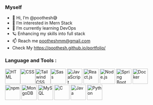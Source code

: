 ### Myself 
- 👋 Hi, I’m @poothesh😅
- 👀 I’m interested in Mern Stack
- 🌱 I’m currently learning DevOps
- 🪐 Enhancing my skills into full stack 
- 📫 Reach me pootheshmm@gmail.com
- Check My https://poothesh.github.io/portfolio/

### Language and Tools :

<!-- Frontend -->
<img src="https://img.icons8.com/color/48/000000/html-5.png" alt="HTML" width="50"/><img src="https://img.icons8.com/color/48/000000/css3.png" alt="CSS" width="50"/><img width="50" src="https://user-images.githubusercontent.com/25181517/202896760-337261ed-ee92-4979-84c4-d4b829c7355d.png" alt="Tailwind CSS" title="Tailwind CSS"/><img src="https://img.icons8.com/color/48/000000/sass.png" alt="Sass" width="50"/>
<img src="https://img.icons8.com/color/48/000000/javascript.png" alt="JavaScript" width="50"/>
<img src="https://img.icons8.com/color/48/000000/react-native.png" alt="React.js" width="50"/>
<img src="https://img.icons8.com/color/48/000000/nodejs.png" alt="Node.js" width="50"/>
<img src="https://img.icons8.com/color/48/000000/spring-logo.png" alt="Spring Boot" width="50"/>
<img src="https://img.icons8.com/color/48/000000/docker.png" alt="Docker" width="50"/>
<img src="https://img.icons8.com/color/48/000000/npm.png" alt="npm" width="50"/>
<img src="https://img.icons8.com/color/48/000000/mongodb.png" alt="MongoDB" width="50"/>
<img src="https://img.icons8.com/color/48/000000/mysql-logo.png" alt="MySQL" width="50"/>
<img src="https://img.icons8.com/color/48/000000/c-programming.png" alt="C" width="50"/>
<img src="https://img.icons8.com/color/48/000000/java-coffee-cup-logo.png" alt="Java" width="50"/>
<img src="https://img.icons8.com/color/48/000000/python.png" alt="Python" width="50"/>










